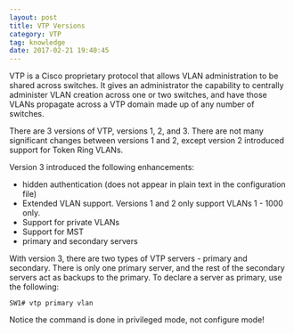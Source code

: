 ```yaml
---
layout: post
title: VTP Versions
category: VTP
tag: knowledge
date: 2017-02-21 19:40:45
---
```

VTP is a Cisco proprietary protocol that allows VLAN administration to be shared across switches. It gives an administrator the capability to centrally administer VLAN creation across one or two switches, and have those VLANs propagate across a VTP domain made up of any number of switches.


There are 3 versions of VTP, versions 1, 2, and 3.  There are not many significant changes between versions 1 and 2, except version 2 introduced support for Token Ring VLANs.

Version 3 introduced the following enhancements:
- hidden authentication (does not appear in plain text in the configuration file)
- Extended VLAN support. Versions 1 and 2 only support VLANs 1 - 1000 only.
- Support for private VLANs
- Support for MST
- primary and secondary servers

With version 3, there are two types of VTP servers - primary and secondary. There is only one primary server, and the rest of the secondary servers act as backups to the primary. To declare a server as primary, use the following:
```
SW1# vtp primary vlan
```
Notice the command is done in privileged mode, not configure mode!